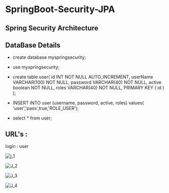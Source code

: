 # SpringBoot-Security-JPA

## Spring Security Architecture


## DataBase Details 

- create database myspringsecurity;

- use myspringsecurity;

- create table user(
   id INT NOT NULL AUTO_INCREMENT,
   userName VARCHAR(100) NOT NULL,
   password VARCHAR(40) NOT NULL,
   active boolean NOT NULL,
   roles VARCHAR(40) NOT NULL,
   PRIMARY KEY ( id )
);

- INSERT INTO user (username, password, active, roles) values( 'user','pass',true,'ROLE_USER');

- select * from user;

## URL's :

login : user

![j_1](https://user-images.githubusercontent.com/9671419/87248773-19228100-c479-11ea-8a3b-3eadf220a076.PNG)

![J_2](https://user-images.githubusercontent.com/9671419/87248774-19bb1780-c479-11ea-9e6f-0e4db09f2494.PNG)

![J_3](https://user-images.githubusercontent.com/9671419/87248775-1a53ae00-c479-11ea-8709-3c22b17ae863.PNG)

![J_4](https://user-images.githubusercontent.com/9671419/87248772-17f15400-c479-11ea-9c0d-e892d96d93a8.PNG)



